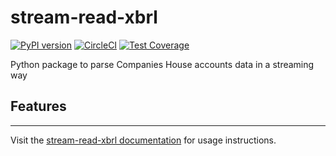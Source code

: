 <!-- --8<-- [start:intro] -->
# stream-read-xbrl

[![PyPI version](https://badge.fury.io/py/stream-read-xbrl.svg)](https://pypi.org/project/stream-read-xbrl/) [![CircleCI](https://circleci.com/gh/uktrade/stream-read-xbrl.svg?style=shield)](https://circleci.com/gh/uktrade/stream-read-xbrl) [![Test Coverage](https://api.codeclimate.com/v1/badges/02144f986cd3eecf4a0b/test_coverage)](https://codeclimate.com/github/uktrade/stream-read-xbrl/test_coverage)

Python package to parse Companies House accounts data in a streaming way
<!-- --8<-- [end:intro] -->


<!-- --8<-- [start:features] -->
## Features

<!-- --8<-- [end:features] -->

---

Visit the [stream-read-xbrl documentation](https://stream-read-xbrl.docs.data.trade.gov.uk/) for usage instructions.
